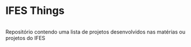 <style>
  div {
    display: flex;
    flex-direction: row;
  }
  img {
    padding-right: 10px
  }
</style>

<div style="">
  <h1> IFES Things </h1>
</div>

Repositório contendo uma lista de projetos desenvolvidos nas matérias ou projetos do IFES


